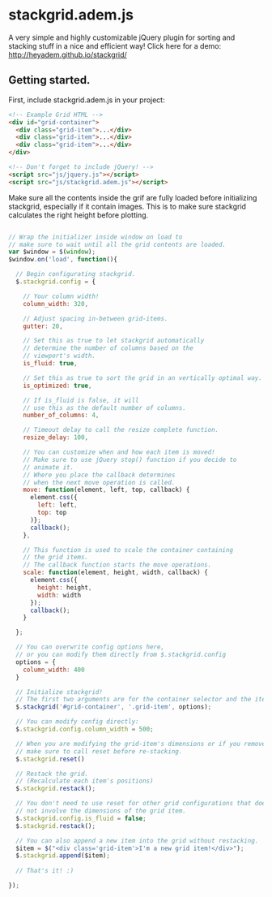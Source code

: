 # stackgrid.adem.js

A very simple and highly customizable jQuery plugin for sorting and stacking stuff in a nice and efficient way!
Click here for a demo:
http://heyadem.github.io/stackgrid/

## Getting started.

First, include stackgrid.adem.js in your project:

```html
<!-- Example Grid HTML -->
<div id="grid-container">
  <div class="grid-item">...</div>
  <div class="grid-item">...</div>
  <div class="grid-item">...</div>
</div>

<!-- Don't forget to include jQuery! -->
<script src="js/jquery.js"></script>
<script src="js/stackgrid.adem.js"></script>
```

Make sure all the contents inside the grif are fully loaded before initializing stackgrid,
especially if it contain images. This is to make sure stackgrid calculates the right height before plotting.

```javascript

// Wrap the initializer inside window on load to
// make sure to wait until all the grid contents are loaded.
var $window = $(window);
$window.on('load', function(){

  // Begin configurating stackgrid.
  $.stackgrid.config = {

    // Your column width!
    column_width: 320,

    // Adjust spacing in-between grid-items.
    gutter: 20,

    // Set this as true to let stackgrid automatically
    // determine the number of columns based on the
    // viewport's width.
    is_fluid: true,

    // Set this as true to sort the grid in an vertically optimal way.
    is_optimized: true,

    // If is_fluid is false, it will
    // use this as the default number of columns.
    number_of_columns: 4,

    // Timeout delay to call the resize complete function.
    resize_delay: 100,

    // You can customize when and how each item is moved!
    // Make sure to use jQuery stop() function if you decide to
    // animate it.
    // Where you place the callback determines
    // when the next move operation is called.
    move: function(element, left, top, callback) {
      element.css({
        left: left,
        top: top
      )};
      callback();
    },

    // This function is used to scale the container containing
    // the grid items.
    // The callback function starts the move operations.
    scale: function(element, height, width, callback) {
      element.css({
        height: height,
        width: width
      });
      callback();
    }

  };

  // You can overwrite config options here,
  // or you can modify them directly from $.stackgrid.config
  options = {
    column_width: 400
  }

  // Initialize stackgrid!
  // The first two arguments are for the container selector and the item selector.
  $.stackgrid('#grid-container', '.grid-item', options);

  // You can modify config directly:
  $.stackgrid.config.column_width = 500;

  // When you are modifying the grid-item's dimensions or if you remove a grid-item,
  // make sure to call reset before re-stacking.
  $.stackgrid.reset()

  // Restack the grid.
  // (Recalculate each item's positions)
  $.stackgrid.restack();

  // You don't need to use reset for other grid configurations that does
  // not involve the dimensions of the grid item.
  $.stackgrid.config.is_fluid = false;
  $.stackgrid.restack();

  // You can also append a new item into the grid without restacking.
  $item = $("<div class='grid-item'>I'm a new grid item!</div>");
  $.stackgrid.append($item);
  
  // That's it! :)

});


```



